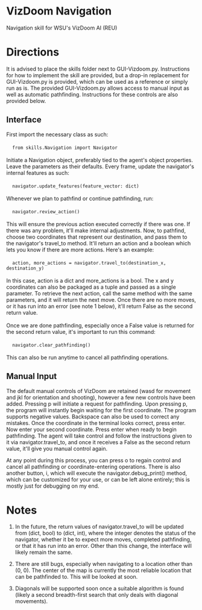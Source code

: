 # VizDoom Navigation
Navigation skill for WSU's VizDoom AI (REU)

# Directions
It is advised to place the skills folder next to GUI-Vizdoom.py. Instructions for how to implement the skill are provided, but a drop-in replacement for GUI-Vizdoom.py is provided, which can be used as a reference or simply run as is. The provided GUI-Vizdoom.py allows access to manual input as well as automatic pathfinding. Instructions for these controls are also provided below.

## Interface
First import the necessary class as such:<br><br>
  &nbsp;&nbsp;&nbsp;&nbsp;```from skills.Navigation import Navigator```<br><br>
Initiate a Navigation object, preferably tied to the agent's object properties. Leave the parameters as their defaults.
Every frame, update the navigator's internal features as such:<br><br>
  &nbsp;&nbsp;&nbsp;&nbsp;```navigator.update_features(feature_vector: dict)```<br><br>
Whenever we plan to pathfind or continue pathfinding, run:<br><br>
  &nbsp;&nbsp;&nbsp;&nbsp;```navigator.review_action()```<br><br>
 This will ensure the previous action executed correctly if there was one. If there was any problem, it'll make internal adjustments. Now, to pathfind, choose two coordinates that represent our destination, and pass them to the navigator's travel_to method. It'll return an action and a boolean which lets you know if there are more actions. Here's an example:<br><br>
  &nbsp;&nbsp;&nbsp;&nbsp;```action, more_actions = navigator.travel_to(destination_x, destination_y)```<br><br>
In this case, action is a dict and more_actions is a bool. The x and y coordinates can also be packaged as a tuple and passed as a single parameter. To retrieve the next action, call the same method with the same parameters, and it will return the next move. Once there are no more moves, or it has run into an error (see note 1 below), it'll return False as the second return value.<br><br>
Once we are done pathfinding, especially once a False value is returned for the second return value, it's important to run this command:<br><br>
  &nbsp;&nbsp;&nbsp;&nbsp;```navigator.clear_pathfinding()```<br><br>
This can also be run anytime to cancel all pathfinding operations.

## Manual Input
The default manual controls of VizDoom are retained (wasd for movement and jkl for orientation and shooting), however a few new controls have been added. Pressing p will initiate a request for pathfinding. Upon pressing p, the program will instantly begin waiting for the first coordinate. The program supports negative values. Backspace can also be used to correct any mistakes. Once the coordinate in the terminal looks correct, press enter. Now enter your second coordinate. Press enter when ready to begin pathfinding. The agent will take control and follow the instructions given to it via navigator.travel_to, and once it receives a False as the second return value, it'll give you manual control again.<br>

At any point during this process, you can press o to regain control and cancel all pathfinding or coordinate-entering operations. There is also another button, i, which will execute the navigator.debug_print() method, which can be customized for your use, or can be left alone entirely; this is mostly just for debugging on my end.

# Notes
1. In the future, the return values of navigator.travel_to will be updated from (dict, bool) to (dict, int), where the integer denotes the status of the navigator, whether it be to expect more moves, completed pathfinding, or that it has run into an error. Other than this change, the interface will likely remain the same.

2. There are still bugs, especially when navigating to a location other than (0, 0). The center of the map is currently the most reliable location that can be pathfinded to. This will be looked at soon.

3. Diagonals will be supported soon once a suitable algorithm is found (likely a second breadth-first search that only deals with diagonal movements).
